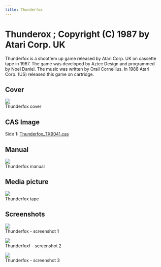 ```yaml
---
title: Thunderfox
---
```

# Thunderox ; Copyright (C) 1987 by Atari Corp. UK  
Thunderfox is a shoot'em up game released by Atari Corp. UK on cassette tape in 1987. The game was developed by Aztec Design and programmed by Noel Daniel. The music was written by Orall Cornellius. In 1988 Atari Corp. (US) released this game on cartridge.  
  
## Cover  
![](attachments/Thunderfox_cass.jpg)  
Thunderfox cover  
  
## CAS Image  
Side 1: [Thunderfox_TX9041.cas](attachments/Thunderfox_TX9041.cas)  
  
## Manual  
![](attachments/Thunderfox_instructions.jpg)  
Thunderfox manual  
  
## Media picture  
![](attachments/Thunderfox_tape.jpg)  
Thunderfox tape  
  
## Screenshots  
![](attachments/thunderfox_screenshot1.jpg)  
Thunderfox - screenshot 1  
  
![](attachments/thunderfox_screenshot2.jpg)  
Thunderfoxf - screenshot 2  
  
![](attachments/thunderfox_screenshot3.jpg)  
Thunderfox - screenshot 3  
  
